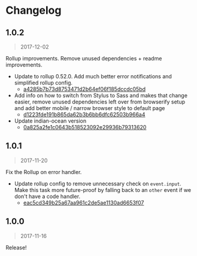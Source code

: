 Changelog
===

## 1.0.2

> 2017-12-02

Rollup improvements. Remove unused dependencies + readme improvements.

* Update to rollup 0.52.0. Add much better error notifications and simplified rollup config.
  * [a4285b7b73d8753471d2b64ef06f185dccdc05bd](https://github.com/bloomberg/wsk.example/commit/a4285b7b73d8753471d2b64ef06f185dccdc05bd)
* Add info on how to switch from Stylus to Sass and makes that change easier, remove unused dependencies left over from browserify setup and add better mobile / narrow browser style to default page
  * [d1223fde191b865da62b3b6bb6dfc62503b966a4](https://github.com/bloomberg/wsk.example/commit/d1223fde191b865da62b3b6bb6dfc62503b966a4)
* Update indian-ocean version
  * [0a825a2fe1c0643b518523092e29936b79313620](https://github.com/bloomberg/wsk.example/commit/0a825a2fe1c0643b518523092e29936b79313620)

## 1.0.1

> 2017-11-20

Fix the Rollup on error handler.

* Update rollup config to remove unnecessary check on `event.input`. Make this task more future-proof by falling back to an `other` event if we don't have a code handler.
  * [eac5cd349b25a67aa961c2de5ae1130ad6653f07](https://github.com/bloomberg/wsk.example/commit/eac5cd349b25a67aa961c2de5ae1130ad6653f07)

## 1.0.0

> 2017-11-16

Release!
